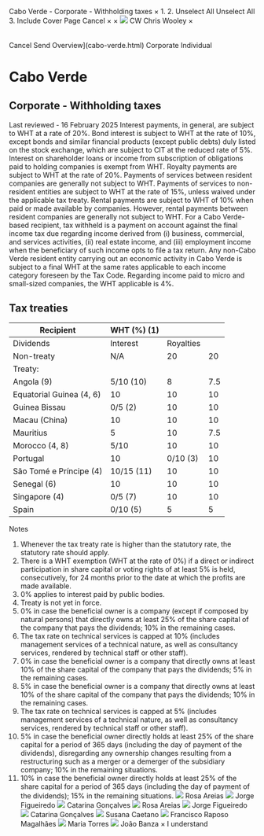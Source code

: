 Cabo Verde - Corporate - Withholding taxes
×
1.
2.
Unselect All
Unselect All
3.
Include Cover Page
Cancel
×
×
![](-/media/world-wide-tax-summaries/attachments/global---chris-wooley.ashx%3Frev=ac5e5f3223b34096b1afc2a6009c7320&revision=ac5e5f32-23b3-4096-b1af-c2a6009c7320&hash=859B7ADC84DC2CBEC9760E9E6EE7DE6D0A8BFCDF)
CW
Chris Wooley
×
######
Cancel
Send
Overview](cabo-verde.html)
Corporate
Individual
# Cabo Verde
## Corporate - Withholding taxes
Last reviewed - 16 February 2025
Interest payments, in general, are subject to WHT at a rate of 20%.
Bond interest is subject to WHT at the rate of 10%, except bonds and similar financial products (except public debts) duly listed on the stock exchange, which are subject to CIT at the reduced rate of 5%.
Interest on shareholder loans or income from subscription of obligations paid to holding companies is exempt from WHT.
Royalty payments are subject to WHT at the rate of 20%.
Payments of services between resident companies are generally not subject to WHT. Payments of services to non-resident entities are subject to WHT at the rate of 15%, unless waived under the applicable tax treaty.
Rental payments are subject to WHT of 10% when paid or made available by companies. However, rental payments between resident companies are generally not subject to WHT.
For a Cabo Verde-based recipient, tax withheld is a payment on account against the final income tax due regarding income derived from (i) business, commercial, and services activities, (ii) real estate income, and (iii) employment income when the beneficiary of such income opts to file a tax return.
Any non-Cabo Verde resident entity carrying out an economic activity in Cabo Verde is subject to a final WHT at the same rates applicable to each income category foreseen by the Tax Code.
Regarding income paid to micro and small-sized companies, the WHT applicable is 4%.
## Tax treaties
| Recipient | WHT (%) (1) | | |
| --- | --- | --- | --- |
| Dividends | Interest | Royalties |
| Non-treaty | N/A | 20 | 20 |
| Treaty: |  |  |  |
| Angola (9) | 5/10 (10) | 8 | 7.5 |
| Equatorial Guinea (4, 6) | 10 | 10 | 10 |
| Guinea Bissau | 0/5 (2) | 10 | 10 |
| Macau (China) | 10 | 10 | 10 |
| Mauritius | 5 | 10 | 7.5 |
| Morocco (4, 8) | 5/10 | 10 | 10 |
| Portugal | 10 | 0/10 (3) | 10 |
| São Tomé e Príncipe (4) | 10/15 (11) | 10 | 10 |
| Senegal (6) | 10 | 10 | 10 |
| Singapore (4) | 0/5 (7) | 10 | 10 |
| Spain | 0/10 (5) | 5 | 5 |
Notes
1. Whenever the tax treaty rate is higher than the statutory rate, the statutory rate should apply.
2. There is a WHT exemption (WHT at the rate of 0%) if a direct or indirect participation in share capital or voting rights of at least 5% is held, consecutively, for 24 months prior to the date at which the profits are made available.
3. 0% applies to interest paid by public bodies.
4. Treaty is not yet in force.
5. 0% in case the beneficial owner is a company (except if composed by natural persons) that directly owns at least 25% of the share capital of the company that pays the dividends; 10% in the remaining cases.
6. The tax rate on technical services is capped at 10% (includes management services of a technical nature, as well as consultancy services, rendered by technical staff or other staff).
7. 0% in case the beneficial owner is a company that directly owns at least 10% of the share capital of the company that pays the dividends; 5% in the remaining cases.
8. 5% in case the beneficial owner is a company that directly owns at least 10% of the share capital of the company that pays the dividends; 10% in the remaining cases.
9. The tax rate on technical services is capped at 5% (includes management services of a technical nature, as well as consultancy services, rendered by technical staff or other staff).
10. 5% in case the beneficial owner directly holds at least 25% of the share capital for a period of 365 days (including the day of payment of the dividends), disregarding any ownership changes resulting from a restructuring such as a merger or a demerger of the subsidiary company; 10% in the remaining situations.
11. 10% in case the beneficial owner directly holds at least 25% of the share capital for a period of 365 days (including the day of payment of the dividends); 15% in the remaining situations.
![](-/media/world-wide-tax-summaries/caboverderosa-areiasportugalrosaareiasrosajpg20230125145506588jfif20240301114439293.ashx%3Frev=6fd98e4cda2346868f3bf388ded2a56b&revision=6fd98e4c-da23-4686-8f3b-f388ded2a56b&hash=06F24181F332E7591FFC50FE9BDB1E828F826C6E)
Rosa Areias
![](-/media/world-wide-tax-summaries/caboverdejorge-figueiredoportugaljorgefigueiredofigueiredopng20230125150326001png20240301114115627.ashx%3Frev=19cb317d02904565a7712039802d7de5&revision=19cb317d-0290-4565-a771-2039802d7de5&hash=0B2B5E9830692ABD2CA860B3E6E76AF8212741C3)
Jorge Figueiredo
![](-/media/world-wide-tax-summaries/20240301113657099.ashx%3Frev=e28598eb4842449bb59695bda7e1e542&revision=e28598eb-4842-449b-b596-95bda7e1e542&hash=FBE23F47F26CBAAF04ADF0D3D9BC823CCDD82780)
Catarina Gonçalves
![](-/media/world-wide-tax-summaries/caboverderosa-areiasportugalrosaareiasrosajpg20230125145506588jfif20240301114439293.ashx%3Frev=6fd98e4cda2346868f3bf388ded2a56b&revision=6fd98e4c-da23-4686-8f3b-f388ded2a56b&hash=06F24181F332E7591FFC50FE9BDB1E828F826C6E)
Rosa Areias
![](-/media/world-wide-tax-summaries/caboverdejorge-figueiredoportugaljorgefigueiredofigueiredopng20230125150326001png20240301114115627.ashx%3Frev=19cb317d02904565a7712039802d7de5&revision=19cb317d-0290-4565-a771-2039802d7de5&hash=0B2B5E9830692ABD2CA860B3E6E76AF8212741C3)
Jorge Figueiredo
![](-/media/world-wide-tax-summaries/20240301113657099.ashx%3Frev=e28598eb4842449bb59695bda7e1e542&revision=e28598eb-4842-449b-b596-95bda7e1e542&hash=FBE23F47F26CBAAF04ADF0D3D9BC823CCDD82780)
Catarina Gonçalves
![](-/media/world-wide-tax-summaries/attachments/cabo-verde---susana-caetano.ashx%3Frev=4486d26cf4b2432d9c31e0db1d920531&revision=4486d26c-f4b2-432d-9c31-e0db1d920531&hash=884541ABCE3AFC987D8B586F218FC67A33F5EA9A)
Susana Caetano
![](-/media/world-wide-tax-summaries/attachments/cabo-verde---francisco_magalhaes.ashx%3Frev=35565895f19840389498fd2f3494ca4d&revision=35565895-f198-4038-9498-fd2f3494ca4d&hash=2C21353886941ECB16E367B4EF80CB9DD3C10B98)
Francisco Raposo Magalhães
![](-/media/world-wide-tax-summaries/attachments/cabo-verde---maria-torres.ashx%3Frev=f4b9a6ea3ac24fec8dc384ee4b0f652c&revision=f4b9a6ea-3ac2-4fec-8dc3-84ee4b0f652c&hash=274154E0B5393F1DC09726CB8B35B430CD229303)
Maria Torres
![](-/media/world-wide-tax-summaries/attachments/cabo-verde---joo_banza.ashx%3Frev=60eef4d55c1e4f12ab5e7e016209a0ab&revision=60eef4d5-5c1e-4f12-ab5e-7e016209a0ab&hash=A581E1966BD56963657B79D0449E33996899CBC2)
João Banza
×
I understand